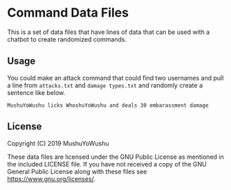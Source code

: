 # Command Data Files

This is a set of data files that have lines of data that can be used with a chatbot to create randomized commands.

## Usage 
You could make an attack command that could find two usernames and pull a line from ````attacks.txt```` and 
```damage types.txt``` and randomly
create a sentence like below.

```MushuYoWushu licks WhoshuYoWushu and deals 30 embarassment damage```

## License

Copyright (C) 2019 MushuYoWushu

These data files are licensed under the GNU Public License as mentioned in the included LICENSE file.
 If you have not received a copy of the GNU General Public License along with these files see https://www.gnu.org/licenses/.
